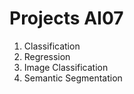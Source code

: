 # Projects AI07 
1. Classification
2. Regression 
3. Image Classification
4. Semantic Segmentation
 
